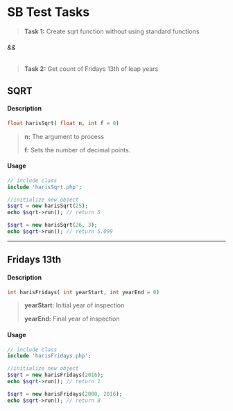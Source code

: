 ﻿SB Test Tasks
===================


> **Task 1:** Create sqrt function without using standard functions
###### &&
> **Task 2:** Get count of Fridays 13th of leap years



SQRT
-------------

#### Description

```php
float harisSqrt( float n, int f = 0)
```
> **n:** The argument to process
> 
>  **f:** Sets the number of decimal points.
#### Usage
```php
// include class
include 'harisSqrt.php';

//initialize new object
$sqrt = new harisSqrt(25);
echo $sqrt->run(); // return 5

$sqrt = new harisSqrt(26, 3);
echo $sqrt->run(); // return 5.099
```

----------
Fridays 13th
-------------

#### Description

```php
int harisFridays( int yearStart, int yearEnd = 0)
```
> **yearStart:** Initial year of inspection
> 
>  **yearEnd:** Final year of inspection
#### Usage
```php
// include class
include 'harisFridays.php';

//initialize new object
$sqrt = new harisFridays(2016);
echo $sqrt->run(); // return 1

$sqrt = new harisFridays(2000, 2016);
echo $sqrt->run(); // return 8
```
